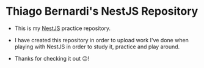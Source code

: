 # Thiago Bernardi's NestJS Repository

- This is my [NestJS](https://github.com/nestjs/nest) practice repository.

- I have created this repository in order to upload work I've done when playing with NestJS in order to study it, practice and play around.

- Thanks for checking it out 😉!
